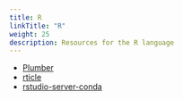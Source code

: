 ```yaml
---
title: R
linkTitle: "R"
weight: 25
description: Resources for the R language
---
```


* [Plumber](https://github.com/rstudio/plumber)
* [rticle](https://github.com/rstudio/rticles)
* [rstudio-server-conda](https://github.com/grst/rstudio-server-conda)

